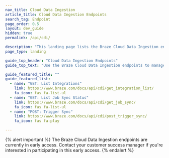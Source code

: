 ```yaml
---
nav_title: Cloud Data Ingestion
article_title: Cloud Data Ingestion Endpoints
search_tag: Endpoint
page_order: 0.5
layout: dev_guide
hidden: true
permalink: /api/cdi/

description: "This landing page lists the Braze Cloud Data Ingestion endpoints."
page_type: landing

guide_top_header: "Cloud Data Ingestion Endpoints"
guide_top_text: "Use the Braze Cloud Data Ingestion endpoints to manage your data warehouse integrations and syncs."

guide_featured_title: ""
guide_featured_list:
  - name: "GET: List Integrations"
    link: https://www.braze.com/docs/api/cdi/get_integration_list/
    fa_icon: fas fa-list-ul
  - name: "GET: List Job Sync Status"
    link: https://www.braze.com/docs/api/cdi/get_job_sync/
    fa_icon: fas fa-list-ul
  - name: "POST: Trigger Sync"
    link: https://www.braze.com/docs/api/cdi/post_trigger_sync/
    fa_icon: fas fa-play

---
```


{% alert important %}
The Braze Cloud Data Ingestion endpoints are currently in early access. Contact your customer success manager if you're interested in participating in this early access.
{% endalert %}